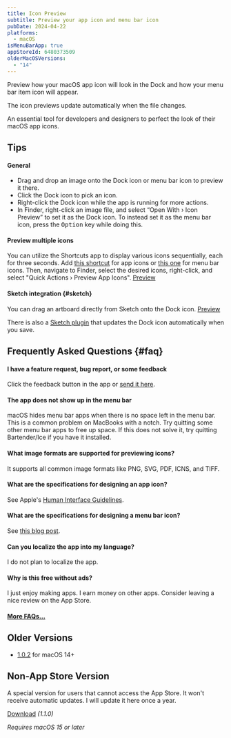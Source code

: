 ```yaml
---
title: Icon Preview
subtitle: Preview your app icon and menu bar icon
pubDate: 2024-04-22
platforms:
  - macOS
isMenuBarApp: true
appStoreId: 6480373509
olderMacOSVersions:
  - "14"
---
```


Preview how your macOS app icon will look in the Dock and how your menu bar item icon will appear.

The icon previews update automatically when the file changes.

An essential tool for developers and designers to perfect the look of their macOS app icons.

## Tips

#### General

- Drag and drop an image onto the Dock icon or menu bar icon to preview it there.
- Click the Dock icon to pick an icon.
- Right-click the Dock icon while the app is running for more actions.
- In Finder, right-click an image file, and select “Open With › Icon Preview” to set it as the Dock icon. To instead set it as the menu bar icon, press the <kbd>Option</kbd> key while doing this.

#### Preview multiple icons

You can utilize the Shortcuts app to display various icons sequentially, each for three seconds. Add [this shortcut](https://www.icloud.com/shortcuts/8824dbd68a8f4dc9a38b850dccd9179e) for app icons or [this one](https://www.icloud.com/shortcuts/72dcea993b1e4b9686003c8e01133c1b) for menu bar icons. Then, navigate to Finder, select the desired icons, right-click, and select "Quick Actions › Preview App Icons". [Preview](https://twitter.com/o9-9/status/1783036121234165808)

#### Sketch integration {#sketch}

You can drag an artboard directly from Sketch onto the Dock icon. [Preview](https://twitter.com/o9-9/status/1783399434182955083)

There is also a [Sketch plugin](https://github.com/o9-9/sketch-icon-preview) that updates the Dock icon automatically when you save.

## Frequently Asked Questions {#faq}

#### I have a feature request, bug report, or some feedback

Click the feedback button in the app or [send it here](https://o9-9.github.io/feedback?product=Icon%20Preview&referrer=Website-FAQ).

#### The app does not show up in the menu bar

macOS hides menu bar apps when there is no space left in the menu bar. This is a common problem on MacBooks with a notch. Try quitting some other menu bar apps to free up space. If this does not solve it, try quitting Bartender/Ice if you have it installed.

#### What image formats are supported for previewing icons?

It supports all common image formats like PNG, SVG, PDF, ICNS, and TIFF.

#### What are the specifications for designing an app icon?

See Apple's [Human Interface Guidelines](https://developer.apple.com/design/human-interface-guidelines/app-icons).

#### What are the specifications for designing a menu bar icon?

See [this blog post](https://bjango.com/articles/designingmenubarextras/).

#### Can you localize the app into my language?

I do not plan to localize the app.

#### Why is this free without ads?

I just enjoy making apps. I earn money on other apps. Consider leaving a nice review on the App Store.

#### [More FAQs…](/apps/faq)

## Older Versions

- [1.0.2](https://github.com/user-attachments/files/18203304/Icon.Preview.1.0.2.zip) for macOS 14+

## Non-App Store Version

A special version for users that cannot access the App Store. It won't receive automatic updates. I will update it here once a year.

[Download](https://www.dropbox.com/scl/fi/gv4q4i67fayf4rfbjzo72/Icon-Preview-1.1.0-1734642559.zip?rlkey=l9325l2shb225h3o43mgmbf4p&raw=1) _(1.1.0)_

_Requires macOS 15 or later_
